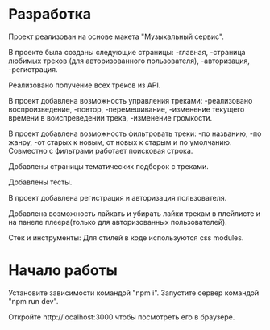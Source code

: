 # Разработка

Проект реализован на основе макета "Музыкальный сервис".

В проекте была созданы следующие страницы: -главная, -страница любимых треков (для авторизованного пользователя), -авторизация, -регистрация.

Реализовано получение всех треков из API.

В проект добавлена возможность управления треками: -реализовано воспроизведение, -повтор, -перемешивание, -изменение текущего времени в воиспреведении трека, -изменение громкости.

В проект добавлена возможность фильтровать треки: -по названию, -по жанру, -от старых к новым, от новых к старым и по умолчанию. Совместно с фильтрами работает поисковая строка.

Добавлены страницы тематических подборок с треками.

Добавлены тесты.

В проект добавлена регистрация и авторизация пользователя.

Добавлена возможность лайкать и убирать лайки трекам в плейлисте и на панеле плеера(только для авторизованных пользователей).

Стек и инструменты: Для стилей в коде используются css modules.

# Начало работы

Установите зависимости командой "npm i". Запустите сервер командой "npm run dev".

Откройте http://localhost:3000 чтобы посмотреть его в браузере.
